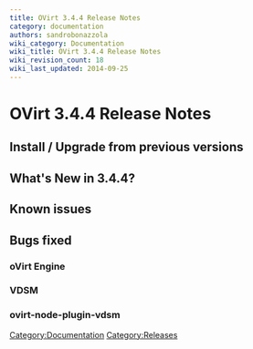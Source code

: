 ```yaml
---
title: OVirt 3.4.4 Release Notes
category: documentation
authors: sandrobonazzola
wiki_category: Documentation
wiki_title: OVirt 3.4.4 Release Notes
wiki_revision_count: 18
wiki_last_updated: 2014-09-25
---
```


# OVirt 3.4.4 Release Notes

## Install / Upgrade from previous versions

## What's New in 3.4.4?

## Known issues

## Bugs fixed

### oVirt Engine

### VDSM

### ovirt-node-plugin-vdsm

<Category:Documentation> <Category:Releases>
